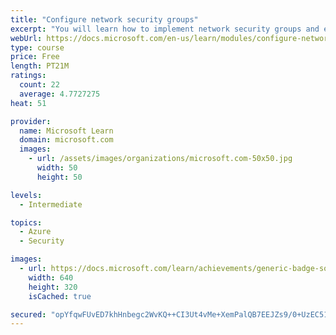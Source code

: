 ```yaml
---
title: "Configure network security groups"
excerpt: "You will learn how to implement network security groups and ensure network security group rules are correctly applied."
webUrl: https://docs.microsoft.com/en-us/learn/modules/configure-network-security-groups/
type: course
price: Free
length: PT21M
ratings:
  count: 22
  average: 4.7727275
heat: 51

provider:
  name: Microsoft Learn
  domain: microsoft.com
  images:
    - url: /assets/images/organizations/microsoft.com-50x50.jpg
      width: 50
      height: 50

levels:
  - Intermediate

topics:
  - Azure
  - Security

images:
  - url: https://docs.microsoft.com/learn/achievements/generic-badge-social.png
    width: 640
    height: 320
    isCached: true

secured: "opYfqwFUvED7khHnbegc2WvKQ++CI3Ut4vMe+XemPalQB7EEJZs9/0+UzEC519WL6bQ25Mc1DRbzoRIcWP6o3cWnFI5k4w+ZDTTXkGbq5Y6+QAIo8/Id1FVPPKUlkRKsBm8qqTJvg0SsR6I+Q9b1xKhH+F/vrssQaVKEMzEHpRkfCahyfj+7+zbGo1papuBFBkf5Yn5ZSe151lX1Uo8abX0llLGraqnKE4kyTbKm5s4vUS00eoLo+hdb4l27b4f0tS5bR9CvfveASVzSisIFmsqRI1lCKfxYCUzeI+2tp90Wv6YPht9/N/Wrb5eX0+KLb/pWiYTQqfQZ+beB+8qlDH4Lqh5NfW/zVfwPdDb3N0ObGnbUnaQPs2RTjwKBdUXIrV7nUrWyXvn70nBs5dfUEQeoum/anlBeisUPP6fL9oI=;0/g4XF2+9vShDPBwNZWb/g=="
---
```


